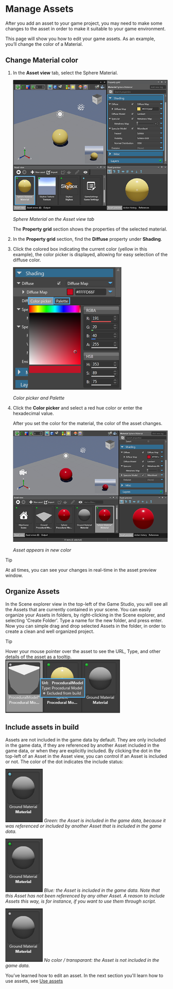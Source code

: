 # Manage Assets

After you add an asset to your game project, you may need to make some changes to the asset in order to make it suitable to your game environment.

This page will show you how to edit your game assets. As an example, you’ll change the color of a Material.

## Change Material color

 1. In the **Asset view** tab, select the Sphere Material.
 
	![Sphere Material on the Asset view tab](media/edit-asset-sphere-material-asset-view-tab.png)

	_Sphere Material on the Asset view tab_
	
	The **Property grid** section shows the properties of the selected material.

 2. In the **Property grid** section, find the **Diffuse** property under **Shading**.
 
 3. Click the colored box indicating the current color (yellow in this example), the color picker is displayed, allowing for easy selection of the diffuse color.
 
	![Color picker and Palette](media/edit-asset-color-picker-palette-diffuse.png)	
 
 	_Color picker and Palette_
	
 4. Click the **Color picker** and select a red hue color or enter the hexadecimal value.
	
	After you set the color for the material, the color of the asset changes. 
	
	![Asset appears in new color](media/edit-asset-color-change-selected-asset.png)

	_Asset appears in new color_

> [!TIP]
> At all times, you can see your changes in real-time in the asset preview window.
	
## Organize Assets

In the Scene explorer view in the top-left of the Game Studio, you will see all the Assets that are currently contained in your scene. You can easily organize your Assets in folders, by right-clicking in the Scene explorer, and selecting 'Create Folder'. Type a name for the new folder, and press enter. Now you can simple drag and drop selected Assets in the folder, in order to create a clean and well organized project.

> [!TIP]
> Hover your mouse pointer over the asset to see the URL, Type, and other details of the asset as a tooltip.
> ![Details of new asset in Asset view tab](media/asset-creation-solution-explorer.png)
 
## Include assets in build

Assets are not included in the game data by default. They are only included in the game data, if they are referenced by another Asset included in the game data, or when they are explicitly included. By clicking the dot in the top-left of an Asset in the Asset view, you can control if an Asset is included or not. The color of the dot indicates the include status:

![Green](media/manage-assets-include-asset.png)
_Green: the Asset is included in the game data, because it was referenced or included by another Asset that is included in the game data._

![Blue](media/manage-assets-reference-asset.png)
_Blue: the Asset is included in the game data. Note that this Asset has not been referenced by any other Asset. A reason to include Assets this way, is for instance, if you want to use them through script._

![Transparant](media/manage-assets-exclude-asset.png)
_No color / transparant: the Asset is not included in the game data._
	
You’ve learned how to edit an asset. In the next section you'll learn how to use assets, see [Use assets](use-assets.md)
